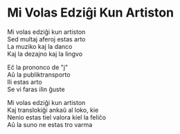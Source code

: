<!-- Mi Volas Edziĝi Kun Artiston :: 2024-01-21 23:01:07 -->

# Mi Volas Edziĝi Kun Artiston

Mi volas edziĝi kun artiston  
Sed multaj aferoj estas arto  
La muziko kaj la danco  
Kaj la dezajno kaj la lingvo  

Eĉ la prononco de "j"  
Aû la publiktransporto  
Ili estas arto  
Se vi faras ilin ĝuste  

Mi volas edziĝi kun artiston  
Kaj translokiĝi ankaû al loko, kie  
Nenio estas tiel valora kiel la feliĉo  
Aû la suno ne estas tro varma  
